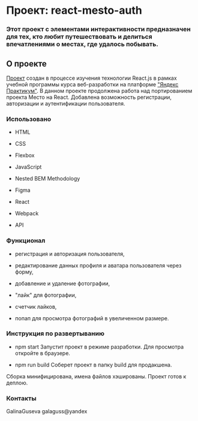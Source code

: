 # Проект: react-mesto-auth

### Этот проект с элементами интерактивности предназначен для тех, кто любит путешествовать и делиться впечатлениями о местах, где удалось побывать.

## О проекте

[Проект](https://galinaguseva.github.io/react-mesto-auth) создан в процессе изучения технологии React.js в рамках учебной программы курса веб-разработки на платформе ["Яндекс Практикум"](https://practicum.yandex.ru/). В данном проекте продолжена работа над портированием проекта Место на React. Добавлена возможность регистрации, авторизации и аутентификации пользователя.

### Использовано

- HTML

- CSS

- Flexbox

- JavaScript

- Nested BEM Methodology

- Figma

- React

- Webpack

- API

### Функционал

- регистрация и авторизация пользователя,

- редактирование данных профиля и аватара пользователя через форму,

- добавление и удаление фотографии,

- "лайк" для фотографии,

- счетчик лайков,

- попап для просмотра фотографий в увеличенном размере.

### Инструкция по развертыванию

- npm start
  Запустит проект в режиме разработки.
  Для просмотра откройте в браузере.

- npm run build
  Соберет проект в папку build для продакшена.

Сборка минифицирована, имена файлов хэшированы.
Проект готов к деплою.

### Контакты

GalinaGuseva galaguss@yandex
